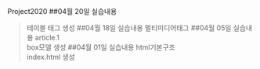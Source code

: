 Project2020
##04월 20일 실습내용
>테이블 태그 생성
##04월 18일 실습내용
>멀티미디어태그
##04월 05일 실습내용
>article.1<br>
box모델 생성
##04월 01일 실습내용
>html기본구조<br>
index.html 생성

